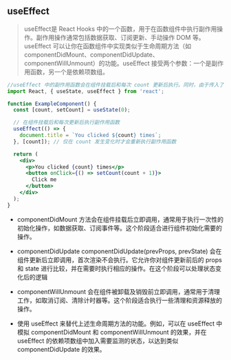 <!--
 * @Author: lg
 * @Date: 2023-11-14 15:46:05
 * @LastEditors: lg
 * @LastEditTime: 2023-11-14 15:53:17
 * @Description: 
 * @FilePath: \vite-react\readme-hook函数.md
-->


## useEffect 
>  useEffect是 React Hooks 中的一个函数，用于在函数组件中执行副作用操作。副作用操作通常包括数据获取、订阅更新、手动操作 DOM 等。useEffect 可以让你在函数组件中实现类似于生命周期方法（如 componentDidMount、componentDidUpdate、componentWillUnmount）的功能。useEffect 接受两个参数：一个是副作用函数，另一个是依赖项数组。

```jsx
//useEffect 中的副作用函数会在组件挂载后和每次 count 更新后执行。同时，由于传入了 count 作为依赖项数组，所以只有当 count 发生变化时，副作用函数才会被重新执行。
import React, { useState, useEffect } from 'react';

function ExampleComponent() {
  const [count, setCount] = useState(0);

  // 在组件挂载后和每次更新后执行副作用函数
  useEffect(() => {
    document.title = `You clicked ${count} times`;
  }, [count]); // 仅在 count 发生变化时才会重新执行副作用函数

  return (
    <div>
      <p>You clicked {count} times</p>
      <button onClick={() => setCount(count + 1)}>
        Click me
      </button>
    </div>
  );
}

```

- componentDidMount 方法会在组件挂载后立即调用，通常用于执行一次性的初始化操作，如数据获取、订阅事件等。这个阶段适合进行组件初始化需要的操作。

- componentDidUpdate componentDidUpdate(prevProps, prevState) 会在组件更新后立即调用，首次渲染不会执行。它允许你对组件更新前后的 props 和 state 进行比较，并在需要时执行相应的操作。在这个阶段可以处理状态变化后的逻辑

- componentWillUnmount  会在组件被卸载及销毁前立即调用，通常用于清理工作，如取消订阅、清除计时器等。这个阶段适合执行一些清理和资源释放的操作。

- 使用 useEffect 来替代上述生命周期方法的功能。例如，可以在 useEffect 中模拟 componentDidMount 和 componentWillUnmount 的效果，并在 useEffect 的依赖项数组中加入需要监测的状态，以达到类似 componentDidUpdate 的效果。